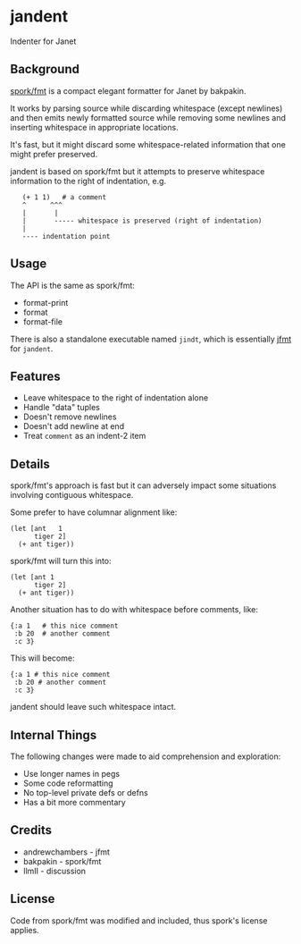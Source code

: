 # jandent

Indenter for Janet

## Background

[spork/fmt](https://github.com/janet-lang/spork/blob/master/spork/fmt.janet)
is a compact elegant formatter for Janet by bakpakin.

It works by parsing source while discarding whitespace (except
newlines) and then emits newly formatted source while removing some
newlines and inserting whitespace in appropriate locations.

It's fast, but it might discard some whitespace-related information
that one might prefer preserved.

jandent is based on spork/fmt but it attempts to preserve whitespace
information to the right of indentation, e.g.
```
   (+ 1 1)   # a comment
   ^      ^^^
   |       |
   |       ----- whitespace is preserved (right of indentation)
   |
   ---- indentation point
```

## Usage

The API is the same as spork/fmt:

* format-print
* format
* format-file

There is also a standalone executable named `jindt`, which is
essentially [jfmt](https://github.com/andrewchambers/jfmt) for `jandent`.

## Features

* Leave whitespace to the right of indentation alone
* Handle "data" tuples
* Doesn't remove newlines
* Doesn't add newline at end
* Treat `comment` as an indent-2 item

## Details

spork/fmt's approach is fast but it can adversely impact some
situations involving contiguous whitespace.

Some prefer to have columnar alignment like:

```
(let [ant   1
      tiger 2]
  (+ ant tiger))
```

spork/fmt will turn this into:

```
(let [ant 1
      tiger 2]
  (+ ant tiger))
```

Another situation has to do with whitespace before comments, like:

```
{:a 1   # this nice comment
 :b 20  # another comment
 :c 3}
```

This will become:

```
{:a 1 # this nice comment
 :b 20 # another comment
 :c 3}
```

jandent should leave such whitespace intact.

## Internal Things

The following changes were made to aid comprehension and exploration:

* Use longer names in pegs
* Some code reformatting
* No top-level private defs or defns
* Has a bit more commentary

## Credits

* andrewchambers - jfmt
* bakpakin - spork/fmt
* llmII - discussion

## License

Code from spork/fmt was modified and included, thus spork's license
applies.

